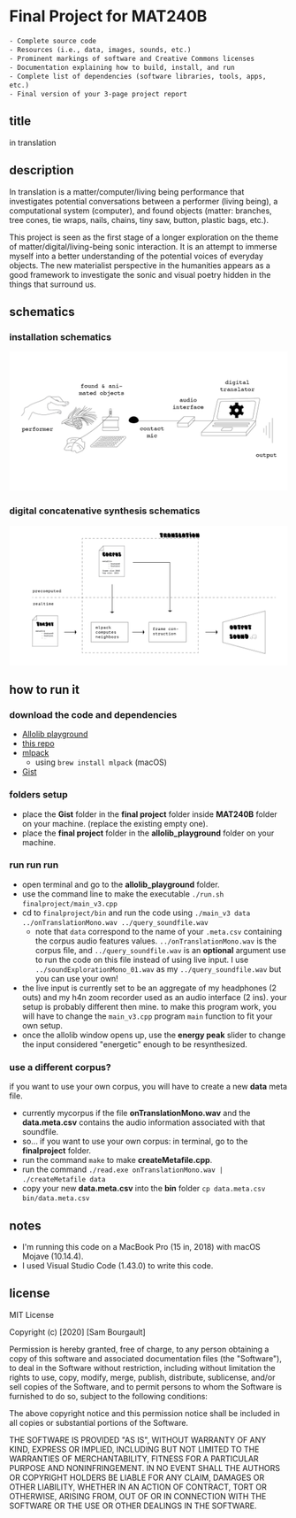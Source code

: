 # Final Project for MAT240B
    - Complete source code
    - Resources (i.e., data, images, sounds, etc.)
    - Prominent markings of software and Creative Commons licenses
    - Documentation explaining how to build, install, and run
    - Complete list of dependencies (software libraries, tools, apps, etc.)
    - Final version of your 3-page project report

## title
in translation

## description
In translation is a matter/computer/living being performance that investigates potential conversations between a performer (living being), a computational system (computer), and found objects (matter: branches, tree cones, tie wraps, nails, chains, tiny saw, button, plastic bags, etc.).

This project is seen as the first stage of a longer exploration on the theme of matter/digital/living-being sonic interaction. It is an attempt to immerse myself into a better understanding of the potential voices of everyday objects. The new materialist perspective in the humanities appears as a good framework to investigate the sonic and visual poetry hidden in the things that surround us.

## schematics
### installation schematics
![schematics 1](schematics/schema.png)

### digital concatenative synthesis schematics
![schematics 2](schematics/digitalSchema.png)

## how to run it
### download the code and dependencies
- [Allolib playground](https://github.com/AlloSphere-Research-Group/allolib_playground)
- [this repo](https://github.com/sambourgault/MAT240B)
- [mlpack](https://www.mlpack.org/getstarted.html)
    - using `brew install mlpack` (macOS)
- [Gist](https://github.com/adamstark/Gist)

### folders setup
- place the **Gist** folder in the **final project** folder inside **MAT240B** folder on your machine. (replace the existing empty one).
- place the **final project** folder in the **allolib_playground** folder on your machine.

### run run run
- open terminal and go to the **allolib_playground** folder.
- use the command line to make the executable `./run.sh finalproject/main_v3.cpp`
- cd to `finalproject/bin` and run the code using `./main_v3 data ../onTranslationMono.wav ../query_soundfile.wav` 
    - note that `data` correspond to the name of your `.meta.csv` containing the corpus audio features values. `../onTranslationMono.wav` is the corpus file, and `../query_soundfile.wav` is an **optional** argument use to run the code on this file instead of using live input. I use `../soundExplorationMono_01.wav` as my `../query_soundfile.wav` but you can use your own!
- the live input is currently set to be an aggregate of my headphones (2 outs) and my h4n zoom recorder used as an audio interface (2 ins). your setup is probably different then mine. to make this program work, you will have to change the `main_v3.cpp` program `main` function to fit your own setup.
- once the allolib window opens up, use the **energy peak** slider to change the input considered "energetic" enough to be resynthesized.

### use a different corpus?
if you want to use your own corpus, you will have to create a new **data** meta file.
-  currently mycorpus if the file **onTranslationMono.wav** and the **data.meta.csv** contains the audio information associated with that soundfile.
- so... if you want to use your own corpus: in terminal, go to the **finalproject** folder.
- run the command `make` to make **createMetafile.cpp**.
- run the command `./read.exe onTranslationMono.wav | ./createMetafile data`
- copy your new **data.meta.csv** into the **bin** folder `cp data.meta.csv bin/data.meta.csv` 


## notes
- I'm running this code on a MacBook Pro (15 in, 2018) with macOS Mojave (10.14.4).
- I used Visual Studio Code (1.43.0) to write this code.

## license

MIT License

Copyright (c) [2020] [Sam Bourgault]

Permission is hereby granted, free of charge, to any person obtaining a copy
of this software and associated documentation files (the "Software"), to deal
in the Software without restriction, including without limitation the rights
to use, copy, modify, merge, publish, distribute, sublicense, and/or sell
copies of the Software, and to permit persons to whom the Software is
furnished to do so, subject to the following conditions:

The above copyright notice and this permission notice shall be included in all
copies or substantial portions of the Software.

THE SOFTWARE IS PROVIDED "AS IS", WITHOUT WARRANTY OF ANY KIND, EXPRESS OR
IMPLIED, INCLUDING BUT NOT LIMITED TO THE WARRANTIES OF MERCHANTABILITY,
FITNESS FOR A PARTICULAR PURPOSE AND NONINFRINGEMENT. IN NO EVENT SHALL THE
AUTHORS OR COPYRIGHT HOLDERS BE LIABLE FOR ANY CLAIM, DAMAGES OR OTHER
LIABILITY, WHETHER IN AN ACTION OF CONTRACT, TORT OR OTHERWISE, ARISING FROM,
OUT OF OR IN CONNECTION WITH THE SOFTWARE OR THE USE OR OTHER DEALINGS IN THE
SOFTWARE.

